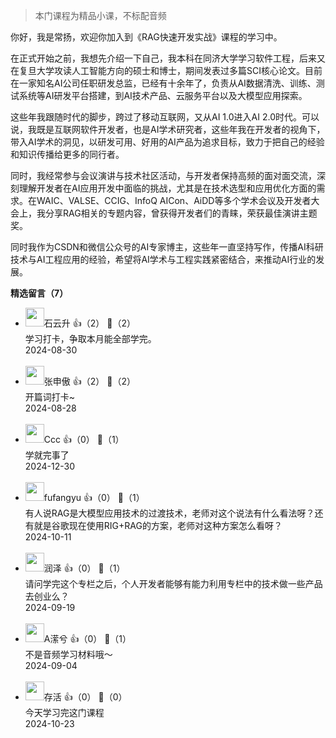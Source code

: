 > 本门课程为精品小课，不标配音频

你好，我是常扬，欢迎你加入到《RAG快速开发实战》课程的学习中。

在正式开始之前，我想先介绍一下自己，我本科在同济大学学习软件工程，后来又在复旦大学攻读人工智能方向的硕士和博士，期间发表过多篇SCI核心论文。目前在一家知名AI公司任职研发总监，已经有十余年了，负责从AI数据清洗、训练、测试系统等AI研发平台搭建，到AI技术产品、云服务平台以及大模型应用探索。

这些年我跟随时代的脚步，跨过了移动互联网，又从AI 1.0进入AI 2.0时代。可以说，我既是互联网软件开发者，也是AI学术研究者，这些年我在开发者的视角下，带入AI学术的洞见，以研发可用、好用的AI产品为追求目标，致力于把自己的经验和知识传播给更多的同行者。

同时，我经常参与会议演讲与技术社区活动，与开发者保持高频的面对面交流，深刻理解开发者在AI应用开发中面临的挑战，尤其是在技术选型和应用优化方面的需求。在WAIC、VALSE、CCIG、InfoQ AICon、AiDD等多个学术会议及开发者大会上，我分享RAG相关的专题内容，曾获得开发者们的青睐，荣获最佳演讲主题奖。

同时我作为CSDN和微信公众号的AI专家博主，这些年一直坚持写作，传播AI科研技术与AI工程应用的经验，希望将AI学术与工程实践紧密结合，来推动AI行业的发展。
<div><strong>精选留言（7）</strong></div><ul>
<li><img src="https://static001.geekbang.org/account/avatar/00/0f/a0/c3/c5db35df.jpg" width="30px"><span>石云升</span> 👍（2） 💬（2）<div>学习打卡，争取本月能全部学完。</div>2024-08-30</li><br/><li><img src="https://static001.geekbang.org/account/avatar/00/12/0a/a4/828a431f.jpg" width="30px"><span>张申傲</span> 👍（2） 💬（2）<div>开篇词打卡~</div>2024-08-28</li><br/><li><img src="https://static001.geekbang.org/account/avatar/00/3d/ff/d0/8e35b175.jpg" width="30px"><span>Ccc</span> 👍（0） 💬（1）<div>学就完事了</div>2024-12-30</li><br/><li><img src="https://static001.geekbang.org/account/avatar/00/10/a5/45/3a623d30.jpg" width="30px"><span>fufangyu</span> 👍（0） 💬（1）<div>有人说RAG是大模型应用技术的过渡技术，老师对这个说法有什么看法呀？还有就是谷歌现在使用RIG+RAG的方案，老师对这种方案怎么看呀？</div>2024-10-11</li><br/><li><img src="https://static001.geekbang.org/account/avatar/00/0f/f1/d7/3d129aa2.jpg" width="30px"><span>润泽</span> 👍（0） 💬（1）<div>请问学完这个专栏之后，个人开发者能够有能力利用专栏中的技术做一些产品去创业么？</div>2024-09-19</li><br/><li><img src="https://static001.geekbang.org/account/avatar/00/1e/65/4c/076375e2.jpg" width="30px"><span>A潆兮</span> 👍（0） 💬（1）<div>不是音频学习材料哦～</div>2024-09-04</li><br/><li><img src="https://static001.geekbang.org/account/avatar/00/24/2b/db/9ff52283.jpg" width="30px"><span>存活</span> 👍（0） 💬（0）<div>今天学习完这门课程</div>2024-10-23</li><br/>
</ul>